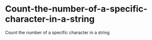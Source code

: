 # Count-the-number-of-a-specific-character-in-a-string
Count the number of a specific character in a string

